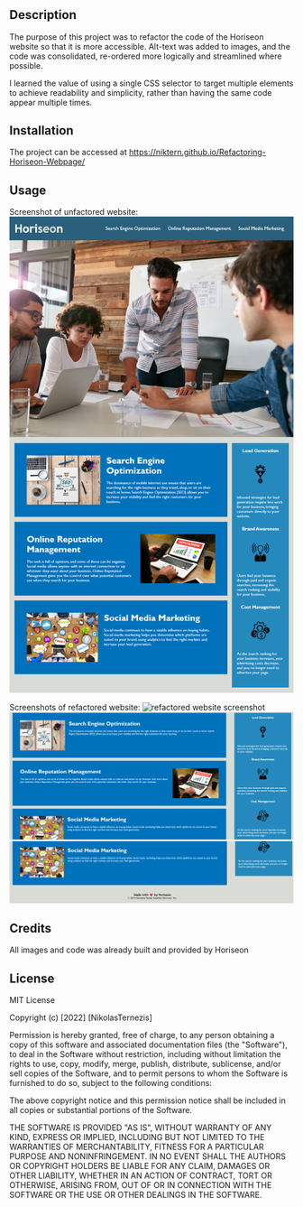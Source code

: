 # <Horiseon  Homework task>

## Description

The purpose of this project was to refactor the code of the Horiseon website so that it is more accessible. Alt-text was added to images, and the code was consolidated, re-ordered more logically and streamlined where possible.

I learned the value of using a single CSS selector to target multiple elements to achieve readability and simplicity, rather than having the same code appear multiple times.

## Installation

The project can be accessed at https://niktern.github.io/Refactoring-Horiseon-Webpage/

## Usage

Screenshot of unfactored website:
![refactored website screenshot](./Assets/01-html-css-git-homework-demo.png)

Screenshots of refactored website:
![refactored website screenshot](./Assets/refactored-1.png)
![refactored website screenshot](./Assets/refactored-2.png)
![refactored website screenshot](./Assets/refactored-3.png)

## Credits

All images and code was already built and provided by Horiseon

## License

MIT License

Copyright (c) [2022] [NikolasTernezis]

Permission is hereby granted, free of charge, to any person obtaining a copy
of this software and associated documentation files (the "Software"), to deal
in the Software without restriction, including without limitation the rights
to use, copy, modify, merge, publish, distribute, sublicense, and/or sell
copies of the Software, and to permit persons to whom the Software is
furnished to do so, subject to the following conditions:

The above copyright notice and this permission notice shall be included in all
copies or substantial portions of the Software.

THE SOFTWARE IS PROVIDED "AS IS", WITHOUT WARRANTY OF ANY KIND, EXPRESS OR
IMPLIED, INCLUDING BUT NOT LIMITED TO THE WARRANTIES OF MERCHANTABILITY,
FITNESS FOR A PARTICULAR PURPOSE AND NONINFRINGEMENT. IN NO EVENT SHALL THE
AUTHORS OR COPYRIGHT HOLDERS BE LIABLE FOR ANY CLAIM, DAMAGES OR OTHER
LIABILITY, WHETHER IN AN ACTION OF CONTRACT, TORT OR OTHERWISE, ARISING FROM,
OUT OF OR IN CONNECTION WITH THE SOFTWARE OR THE USE OR OTHER DEALINGS IN THE
SOFTWARE.